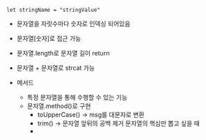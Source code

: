 `let stringName = "stringValue"`

- 문자열을 자릿수마다 숫자로 인덱싱 되어있음
- 문자열[숫자]로 접근 가능
- 문자열.length로 문자열 길이 return
- 문자열 + 문자열로 strcat 가능

- 메서드
	- 특정 문자열을 통해 수행할 수 있는 기능
	- 문자열.method()로 구현
		- toUpperCase() → msg를 대문자로 변환
		- trim() → 문자열 앞뒤의 공백 제거
		  문자열의 핵심만 뽑고 싶을 때
		- 